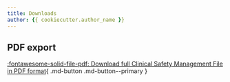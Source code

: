 ```yaml
---
title: Downloads
author: {{ cookiecutter.author_name }}
---
```


## PDF export

[:fontawesome-solid-file-pdf: Download full Clinical Safety Management File in PDF format](../pdf/{{cookiecutter.__project_slug}}-clinical-safety-management-file.pdf){ .md-button .md-button--primary }
